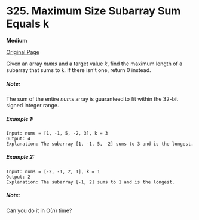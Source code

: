 # 325. Maximum Size Subarray Sum Equals k

**Medium**

[Original Page](https://leetcode.com/problems/maximum-size-subarray-sum-equals-k/)

Given an array _nums_ and a target value _k_, find the maximum length of a subarray that sums to `k`. If there isn't one, return 0 instead.

##### Note:
The sum of the entire _nums_ array is guaranteed to fit within the 32-bit signed integer range.

##### Example 1:
```
Input: nums = [1, -1, 5, -2, 3], k = 3
Output: 4 
Explanation: The subarray [1, -1, 5, -2] sums to 3 and is the longest.
```

##### Example 2: 
```
Input: nums = [-2, -1, 2, 1], k = 1
Output: 2 
Explanation: The subarray [-1, 2] sums to 1 and is the longest.
```

##### Note:
Can you do it in O(_n_) time?
